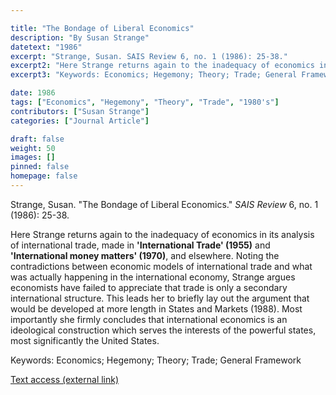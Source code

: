 ```yaml
---

title: "The Bondage of Liberal Economics"
description: "By Susan Strange"
datetext: "1986"
excerpt: "Strange, Susan. SAIS Review 6, no. 1 (1986): 25-38."
excerpt2: "Here Strange returns again to the inadequacy of economics in its analysis of international trade, made in 'International Trade' (1955) and 'International money matters' (1970), and elsewhere. Noting the contradictions between economic models of international trade and what was actually happening in the international economy, Strange argues economists have failed to appreciate that trade is only a secondary international structure. This leads her to briefly lay out the argument that would be developed at more length in States and Markets (1988). Most importantly she firmly concludes that international economics is an ideological construction which serves the interests of the powerful states, most significantly the United States."
excerpt3: "Keywords: Economics; Hegemony; Theory; Trade; General Framework"

date: 1986
tags: ["Economics", "Hegemony", "Theory", "Trade", "1980's"]
contributors: ["Susan Strange"]
categories: ["Journal Article"]

draft: false
weight: 50
images: []
pinned: false
homepage: false
---
```


Strange, Susan. "The Bondage of Liberal Economics." *SAIS Review* 6, no. 1 (1986): 25-38.

Here Strange returns again to the inadequacy of economics in its analysis of international trade, made in **'International Trade' (1955)** and **'International money matters' (1970)**, and elsewhere. Noting the contradictions between economic models of international trade and what was actually happening in the international economy, Strange argues economists have failed to appreciate that trade is only a secondary international structure. This leads her to briefly lay out the argument that would be developed at more length in States and Markets (1988). Most importantly she firmly concludes that international economics is an ideological construction which serves the interests of the powerful states, most significantly the United States.

Keywords: Economics; Hegemony; Theory; Trade; General Framework

[Text access (external link)](https://www.jstor.org/stable/45349330)
